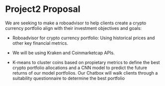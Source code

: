 # Project2 Proposal
We are seeking to make a roboadvisor to help clients create a crypto currency portfolio align with their investment objectives and goals:

* Roboadvisor for crypto currency portfolio: Using historical prices and other key financial metrics.   

* We will be using Kraken and Coinmarketcap APIs.

* K-means to cluster coins based on propietary metrics to define the best crypto portfolio allocations and a CNN model to predict the future returns of our model portfolios. Our Chatbox will walk clients through a suitability questionnaire to determine the best portfolio
